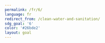 ```yaml
---
permalink: /fr/6/
language: fr
redirect_from: /clean-water-and-sanitation/
sdg_goal: '6'
color: '#26bde2'
layout: goal
---
```


